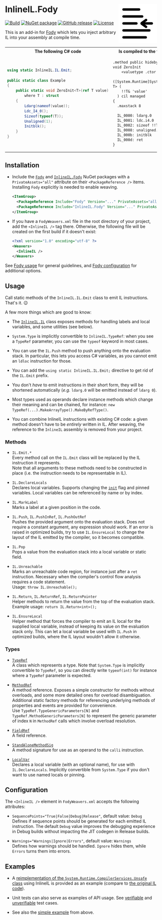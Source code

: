 # InlineIL.Fody                    <a href="#"><img src="icon.png" align="right" alt="Logo" /></a>

[![Build](https://github.com/ltrzesniewski/InlineIL.Fody/workflows/Build/badge.svg)](https://github.com/ltrzesniewski/InlineIL.Fody/actions?query=workflow%3ABuild)
[![NuGet package](https://img.shields.io/nuget/v/InlineIL.Fody.svg?logo=NuGet)](https://www.nuget.org/packages/InlineIL.Fody)
[![GitHub release](https://img.shields.io/github/release/ltrzesniewski/InlineIL.Fody.svg?logo=GitHub)](https://github.com/ltrzesniewski/InlineIL.Fody/releases)
[![License](https://img.shields.io/badge/license-MIT-blue.svg)](https://github.com/ltrzesniewski/InlineIL.Fody/blob/master/LICENSE)

This is an add-in for [Fody](https://github.com/Fody/Fody) which lets you inject arbitrary IL into your assembly at compile time.
<br clear="right" />

<table>
<tr>
<th width="415px">The following C# code</th>
<th width="415px">Is compiled to the following IL</th>
</tr>
<tr>
<td>

```C#
using static InlineIL.IL.Emit;

public static class Example
{
    public static void ZeroInit<T>(ref T value)
        where T : struct
    {
        Ldarg(nameof(value));
        Ldc_I4_0();
        Sizeof(typeof(T));
        Unaligned(1);
        Initblk();
    }
}
```

</td>
<td>

```
.method public hidebysig static void ZeroInit
    <valuetype .ctor
      ([System.Runtime]System.ValueType) T> (
    !!T& 'value'
  ) cil managed 
{
  .maxstack 8

  IL_0000: ldarg.0
  IL_0001: ldc.i4.0
  IL_0002: sizeof !!T
  IL_0008: unaligned. 1
  IL_000b: initblk
  IL_000d: ret
}
```

</td>
</tr>
</table>

## Installation

- Include the [`Fody`](https://www.nuget.org/packages/Fody) and [`InlineIL.Fody`](https://www.nuget.org/packages/InlineIL.Fody) NuGet packages with a `PrivateAssets="all"` attribute on their `<PackageReference />` items. Installing `Fody` explicitly is needed to enable weaving.

  ```XML
  <ItemGroup>
    <PackageReference Include="Fody" Version="..." PrivateAssets="all" />
    <PackageReference Include="InlineIL.Fody" Version="..." PrivateAssets="all" />
  </ItemGroup>
  ```

- If you have a `FodyWeavers.xml` file in the root directory of your project, add the `<InlineIL />` tag there. Otherwise, the following file will be created on the first build if it doesn't exist:

  ```XML
  <?xml version="1.0" encoding="utf-8" ?>
  <Weavers>
    <InlineIL />
  </Weavers>
  ```

See [Fody usage](https://github.com/Fody/Home/blob/master/pages/usage.md) for general guidelines, and [Fody configuration](https://github.com/Fody/Home/blob/master/pages/configuration.md) for additional options.

## Usage

Call static methods of the `InlineIL.IL.Emit` class to emit IL instructions. That's it. :wink:

A few more things which are good to know:

 - The [`InlineIL.IL`](src/InlineIL/IL.cs) class exposes methods for handling labels and local variables, and some utilities (see below).

 - `System.Type` is implicitly convertible to `InlineIL.TypeRef`: when you see a `TypeRef` parameter, you can use the `typeof` keyword in most cases.

 - You can use the `IL.Push` method to push anything onto the evaluation stack. In particular, this lets you access C# variables, as you cannot emit an `ldloc` instruction for those.

 - You can add the `using static InlineIL.IL.Emit;` directive to get rid of the `IL.Emit` prefix.

 - You don't *have* to emit instructions in their short form, they will be shortened automatically (*e.g.* `ldarg.0` will be emitted instead of `ldarg 0`).

 - Most types used as operands declare instance methods which change their meaning and can be chained, for instance: `new TypeRef(...).MakeArrayType().MakeByRefType()`.

 - You can combine InlineIL instructions with existing C# code: a given method doesn't have to be *entirely* written in IL. After weaving, the reference to the `InlineIL` assembly is removed from your project.

### Methods

 - `IL.Emit.*`  
   Every method call on the `IL.Emit` class will be replaced by the IL instruction it represents.  
   Note that all arguments to these methods need to be constructed in place (i.e. the instruction needs to be representable in IL).

 - `IL.DeclareLocals`  
   Declares local variables. Supports changing the [`init`](https://docs.microsoft.com/en-us/dotnet/api/system.reflection.emit.methodbuilder.initlocals) flag and pinned variables. Local variables can be referenced by name or by index.

 - `IL.MarkLabel`  
   Marks a label at a given position in the code.
   
 - `IL.Push`, `IL.PushInRef`, `IL.PushOutRef`  
   Pushes the provided argument onto the evaluation stack. Does not require a constant argument, any expression should work. If an error is raised in optimized builds, try to use `IL.EnsureLocal` to change the layout of the IL emitted by the compiler, so it becomes compatible.

 - `IL.Pop`  
   Pops a value from the evaluation stack into a local variable or static field.

 - `IL.Unreachable`  
   Marks an unreachable code region, for instance just after a `ret` instruction. Necessary when the compiler's control flow analysis requires a code statement.  
   Usage: `throw IL.Unreachable();`

 - `IL.Return`, `IL.ReturnRef`, `IL.ReturnPointer`  
   Helper methods to return the value from the top of the evaluation stack.  
   Example usage: `return IL.Return<int>();`

 - `IL.EnsureLocal`  
   Helper method that forces the compiler to emit an IL local for the supplied local variable, instead of keeping its value on the evaluation stack only. This can let a local variable be used with `IL.Push` in optimized builds, where the IL layout wouldn't allow it otherwise.

### Types

 - [`TypeRef`](src/InlineIL/TypeRef.cs)  
   A class which represents a type. Note that `System.Type` is implicitly convertible to `TypeRef`, so you can directly write `typeof(int)` for instance where a `TypeRef` parameter is expected.

 - [`MethodRef`](src/InlineIL/MethodRef.cs)  
   A method reference. Exposes a simple constructor for methods without overloads, and some more detailed ones for overload disambiguation. Additional static factory methods for referencing underlying methods of properties and events are provided for convenience.  
   Use `TypeRef.TypeGenericParameters[N]` and `TypeRef.MethodGenericParameters[N]` to represent the generic parameter of index `N` in `MethodRef` calls which involve overload resolution.

 - [`FieldRef`](src/InlineIL/FieldRef.cs)  
   A field reference.

 - [`StandAloneMethodSig`](src/InlineIL/StandAloneMethodSig.cs)  
   A method signature for use as an operand to the `calli` instruction.

 - [`LocalVar`](src/InlineIL/LocalVar.cs)  
   Declares a local variable (with an optional name), for use with `IL.DeclareLocals`. Implicitly convertible from `System.Type` if you don't want to use named locals or pinning.

## Configuration

The `<InlineIL />` element in `FodyWeavers.xml` accepts the following attributes:

 - `SequencePoints="True|False|Debug|Release"`, default value: `Debug`  
   Defines if sequence points should be generated for each emitted IL instruction. The default `Debug` value improves the debugging experience in Debug builds without impacting the JIT codegen in Release builds.

- `Warnings="Warnings|Ignore|Errors"`, default value: `Warnings`  
  Defines how warnings should be handled. `Ignore` hides them, while `Errors` turns them into errors.

## Examples

- A [reimplementation of the `System.Runtime.CompilerServices.Unsafe` class](src/InlineIL.Examples/Unsafe.cs) using InlineIL is provided as an example (compare to [the original IL code](https://github.com/dotnet/runtime/blob/release/6.0/src/libraries/System.Runtime.CompilerServices.Unsafe/src/System.Runtime.CompilerServices.Unsafe.il)).

- Unit tests can also serve as examples of API usage. See [verifiable](https://github.com/ltrzesniewski/InlineIL.Fody/tree/master/src/InlineIL.Tests.AssemblyToProcess) and [unverifiable](https://github.com/ltrzesniewski/InlineIL.Fody/tree/master/src/InlineIL.Tests.UnverifiableAssemblyToProcess) test cases.

- See also the [simple example](src/InlineIL.Examples/Examples.cs) from above. 
